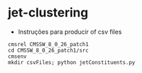 # jet-clustering

-   Instruções para producir of csv files

~~~~~~~~~~~~~~~~~~~~~~~~~~~~~~~~~~~~~~~~~~~~~~~~~~~~~~~~~~~~~~~~~~~~~~~~~~~~~~~~
cmsrel CMSSW_8_0_26_patch1
cd CMSSW_8_0_26_patch1/src
cmsenv
mkdir csvFiles; python jetConstituents.py
~~~~~~~~~~~~~~~~~~~~~~~~~~~~~~~~~~~~~~~~~~~~~~~~~~~~~~~~~~~~~~~~~~~~~~~~~~~~~~~~

